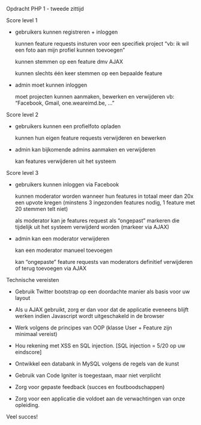 Opdracht PHP 1 - tweede zittijd

Score level 1

- gebruikers
	kunnen registreren + inloggen

	kunnen feature requests insturen voor een specifiek project “vb: ik wil een foto aan mijn profiel kunnen toevoegen”

	kunnen stemmen op een feature dmv AJAX

	kunnen slechts één keer stemmen op een bepaalde feature

- admin
	moet kunnen inloggen

	moet projecten kunnen aanmaken, bewerken en verwijderen vb: “Facebook, Gmail, one.weareimd.be, …”


Score level 2

- gebruikers
	kunnen een profielfoto opladen

	kunnen hun eigen feature requests verwijderen en bewerken

- admin
	kan bijkomende admins aanmaken en verwijderen

	kan features verwijderen uit het systeem


Score level 3

- gebruikers
	kunnen inloggen via Facebook

	kunnen moderator worden wanneer hun features in totaal meer dan 20x een up­vote kregen (minstens 3 ingezonden features nodig, 1 feature met 20 stemmen telt niet)

	als moderator kan je features request als “ongepast” markeren die tijdelijk uit het systeem verwijderd worden (markeer via AJAX)

- admin
	kan een moderator verwijderen

	kan een moderator manueel toevoegen
	
	kan “ongepaste” feature requests van moderators definitief verwijderen of terug toevoegen via AJAX


Technische vereisten

- Gebruik Twitter bootstrap op een doordachte manier als basis voor uw layout

- Als u AJAX gebruikt, zorg er dan voor dat de applicatie eveneens blijft werken indien Javascript wordt uitgeschakeld in de browser

- Werk volgens de principes van OOP (klasse User + Feature zijn minimaal vereist)

- Hou rekening met XSS en SQL injection. [SQL injection = ­5/20 op uw eindscore]

- Ontwikkel een databank in MySQL volgens de regels van de kunst

- Gebruik van Code Igniter is toegestaan, maar niet verplicht

- Zorg voor gepaste feedback (succes­ en foutboodschappen)

- Zorg voor een applicatie die voldoet aan de verwachtingen van onze opleiding.

Veel succes!
